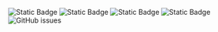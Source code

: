![Static Badge](https://img.shields.io/badge/blacklists-60-000000) ![Static Badge](https://img.shields.io/badge/blacklisted-2945931-cc0000) ![Static Badge](https://img.shields.io/badge/whitelisted-2242-00CC00) ![Static Badge](https://img.shields.io/badge/streaming_blacklist-28106-000000) ![GitHub issues](https://img.shields.io/github/issues/fabriziosalmi/blacklists)
